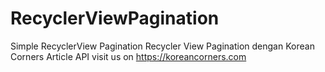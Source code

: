 # RecyclerViewPagination
Simple RecyclerView Pagination
Recycler View Pagination dengan Korean Corners Article API
visit us on https://koreancorners.com

